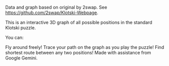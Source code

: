 Data and graph based on original by 2swap. See https://github.com/2swap/Klotski-Webpage.

This is an interactive 3D graph of all possible positions in the standard Klotski puzzle.

You can:

Fly around freely!
Trace your path on the graph as you play the puzzle!
Find shortest route between any two positions!
Made with assistance from Google Gemini.